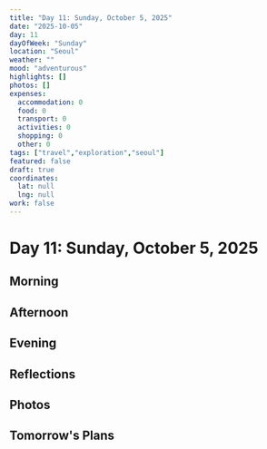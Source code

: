 ```yaml
---
title: "Day 11: Sunday, October 5, 2025"
date: "2025-10-05"
day: 11
dayOfWeek: "Sunday"
location: "Seoul"
weather: ""
mood: "adventurous"
highlights: []
photos: []
expenses:
  accommodation: 0
  food: 0
  transport: 0
  activities: 0
  shopping: 0
  other: 0
tags: ["travel","exploration","seoul"]
featured: false
draft: true
coordinates:
  lat: null
  lng: null
work: false
---
```

# Day 11: Sunday, October 5, 2025

## Morning

## Afternoon

## Evening

## Reflections

## Photos

## Tomorrow's Plans
